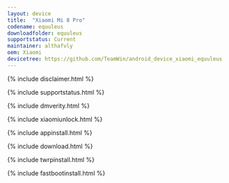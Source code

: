 ```yaml
---
layout: device
title:  "Xiaomi Mi 8 Pro"
codename: equuleus
downloadfolder: equuleus
supportstatus: Current
maintainer: althafvly
oem: Xiaomi
devicetree: https://github.com/TeamWin/android_device_xiaomi_equuleus
---
```


{% include disclaimer.html %}

{% include supportstatus.html %}

{% include dmverity.html %}

{% include xiaomiunlock.html %}

{% include appinstall.html %}

{% include download.html %}

{% include twrpinstall.html %}

{% include fastbootinstall.html %}
